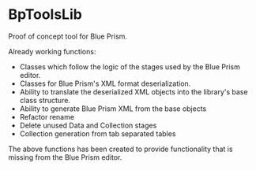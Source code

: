 # BpToolsLib

Proof of concept tool for Blue Prism. 

Already working functions:

- Classes which follow the logic of the stages used by the Blue Prism editor.
- Classes for Blue Prism's XML format deserialization. 
- Ability to translate the deserialized XML objects into the library's base class structure. 
- Ability to generate Blue Prism XML from the base objects
- Refactor rename
- Delete unused Data and Collection stages
- Collection generation from tab separated tables

The above functions has been created to provide functionality that is missing from the Blue Prism editor.
